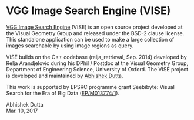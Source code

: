 # VGG Image Search Engine (VISE)

[VGG Image Search Engine](www.robots.ox.ac.uk/~vgg/software/vise) (VISE) is an 
open source project developed at the Visual Geometry Group and released under 
the BSD-2 clause license. This standalone application can be used to make a 
large collection of images searchable by using image regions as query.

VISE builds on the C++ codebase (relja_retrieval, Sep. 2014) developed by 
Relja Arandjelovic during his DPhil / Postdoc at the Visual Geometry Group, 
Department of Engineering Science, University of Oxford. The VISE project
is developed and maintained by [Abhishek Dutta](adutta@robots.ox.ac.uk).

This work is supported by EPSRC programme grant Seebibyte: Visual Search for 
the Era of Big Data ([EP/M013774/1](http://www.seebibyte.org/index.html)).


Abhishek Dutta  
Mar. 10, 2017
